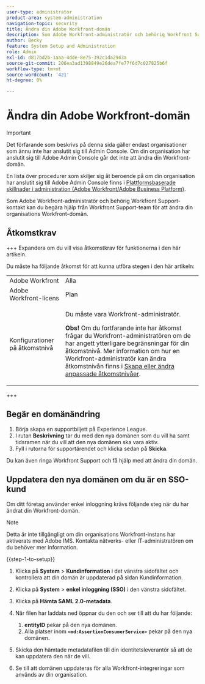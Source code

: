```yaml
---
user-type: administrator
product-area: system-administration
navigation-topic: security
title: Ändra din Adobe Workfront-domän
description: Som Adobe Workfront-administratör och behörig Workfront Support-kontakt kan du begära hjälp från Workfront Support-team för att ändra din organisations Workfront-domän.
author: Becky
feature: System Setup and Administration
role: Admin
exl-id: d817bd2b-1aaa-4dde-8e75-392c1da2943a
source-git-commit: 206ea3ad1398849e26dea7fe77f6d7c027825b6f
workflow-type: tm+mt
source-wordcount: '421'
ht-degree: 0%

---
```


# Ändra din Adobe Workfront-domän

>[!IMPORTANT]
>
>Det förfarande som beskrivs på denna sida gäller endast organisationer som ännu inte har anslutit sig till Admin Console. Om din organisation har anslutit sig till Adobe Admin Console går det inte att ändra din Workfront-domän.
>
>En lista över procedurer som skiljer sig åt beroende på om din organisation har anslutit sig till Adobe Admin Console finns i [Plattformsbaserade skillnader i administration (Adobe Workfront/Adobe Business Platform)](../../../administration-and-setup/get-started-wf-administration/actions-in-admin-console.md).

Som Adobe Workfront-administratör och behörig Workfront Support-kontakt kan du begära hjälp från Workfront Support-team för att ändra din organisations Workfront-domän.

## Åtkomstkrav

+++ Expandera om du vill visa åtkomstkrav för funktionerna i den här artikeln.

Du måste ha följande åtkomst för att kunna utföra stegen i den här artikeln:

<table style="table-layout:auto"> 
 <col> 
 <col> 
 <tbody> 
  <tr> 
   <td role="rowheader">Adobe Workfront</td> 
   <td>Alla</td> 
  </tr> 
  <tr> 
   <td role="rowheader">Adobe Workfront-licens</td> 
   <td>Plan</td> 
  </tr> 
  <tr> 
   <td role="rowheader">Konfigurationer på åtkomstnivå</td> 
   <td> <p>Du måste vara Workfront-administratör.</p> <p><b>Obs!</b> Om du fortfarande inte har åtkomst frågar du Workfront-administratören om de har angett ytterligare begränsningar för din åtkomstnivå. Mer information om hur en Workfront-administratör kan ändra åtkomstnivån finns i <a href="../../../administration-and-setup/add-users/configure-and-grant-access/create-modify-access-levels.md" class="MCXref xref">Skapa eller ändra anpassade åtkomstnivåer</a>.</p> </td> 
  </tr> 
 </tbody> 
</table>

+++

## Begär en domänändring

1. Börja skapa en supportbiljett på Experience League.
1. I rutan **Beskrivning** tar du med den nya domänen som du vill ha samt tidsramen när du vill att den nya domänen ska vara aktiv.
1. Fyll i rutorna för supportärendet och klicka sedan på **Skicka**.

Du kan även ringa Workfront Support och få hjälp med att ändra din domän.

## Uppdatera den nya domänen om du är en SSO-kund

Om ditt företag använder enkel inloggning krävs följande steg när du har ändrat din Workfront-domän.

>[!NOTE]
>
>Detta är inte tillgängligt om din organisations Workfront-instans har aktiverats med Adobe IMS. Kontakta nätverks- eller IT-administratören om du behöver mer information.

{{step-1-to-setup}}

1. Klicka på **System** > **Kundinformation** i det vänstra sidofältet och kontrollera att din domän är uppdaterad på sidan Kundinformation.

1. Klicka på **System** > **enkel inloggning (SSO)** i den vänstra sidofältet.

1. Klicka på **Hämta SAML 2.0-metadata**.
1. När filen har laddats ned öppnar du den och ser till att du har följande:

   1. **entityID** pekar på den nya domänen.
   1. Alla platser inom **`<md:AssertionConsumerService>`** pekar på den nya domänen.

1. Skicka den hämtade metadatafilen till din identitetsleverantör så att de kan uppdatera den när de vill.
1. Se till att domänen uppdateras för alla Workfront-integreringar som används av din organisation.

